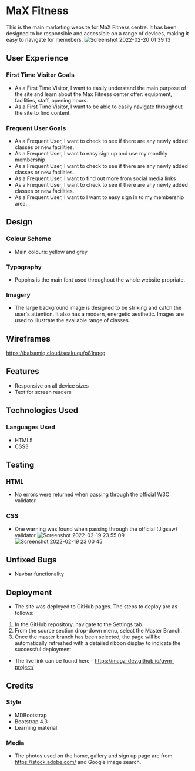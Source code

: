 # MaX Fitness
This is the main marketing website for MaX Fitness centre. It has been designed to be responsible and accessible on a range of devices, making it easy to navigate for memebers.
![Screenshot 2022-02-20 01 39 13](https://user-images.githubusercontent.com/97630146/154838210-f48aeb39-3cf4-4d7e-b9e0-d91cee0418a8.png)
## User Experience
### First Time Visitor Goals 
* As a First Time Visitor, I want to easily understand the main purpose of the site and learn about the Max Fitness center offer: equipment, facilities, staff, opening hours.
* As a First Time Visitor, I want to be able to easily navigate throughout the site to find content.
### Frequent User Goals
* As a Frequent User, I want to check to see if there are any newly added classes or new facilities. 
* As a Frequent User, I want to easy sign up and use my monthly membership 
* As a Frequent User, I want to check to see if there are any newly added classes or new facilities. 
* As a Frequent User, I want to find out more from social media links
* As a Frequent User, I want to check to see if there are any newly added classes or new facilities. 
* As a Frequent User, I want to I want to easy sign in to my membership area.
## Design 
### Colour Scheme 
* Main colours: yellow and grey 
### Typography 
* Poppins is the main font used throughout the whole website propriate. 
### Imagery 
* The large background image is designed to be striking and catch the user's attention. It also has a modern, energetic aesthetic. 
Images are used to illustrate the available range of classes. 
## Wireframes 
https://balsamiq.cloud/seakuqu/p81nqeg 
## Features 
* Responsive on all device sizes 
* Text for screen readers 
## Technologies Used
### Languages Used
* HTML5
* CSS3
## Testing
### HTML
* No errors were returned when passing through the official W3C validator.
### CSS
* One warning was found when passing through the official (Jigsaw) validator
![Screenshot 2022-02-19 23 55 09](https://user-images.githubusercontent.com/97630146/154838768-5a7c9c15-e4ce-4e7b-8cc2-15fef4035236.png)
![Screenshot 2022-02-19 23 00 45](https://user-images.githubusercontent.com/97630146/154838854-7267f8b3-fc7d-4318-a445-081cc814a177.png)
## Unfixed Bugs
* Navbar functionality
## Deployment
* The site was deployed to GitHub pages. The steps to deploy are as follows:
 1. In the GitHub repository, navigate to the Settings tab.
 2. From the source section drop-down menu, select the Master Branch.
 3. Once the master branch has been selected, the page will be automatically refreshed with a detailed ribbon display to indicate the successful deployment.
* The live link can be found here - https://magz-dev.github.io/gym-project/
## Credits
### Style
* MDBootstrap
* Bootstrap 4.3
* Learning material
### Media
* The photos used on the home, gallery and sign up page are from https://stock.adobe.com/ and Google image search.


